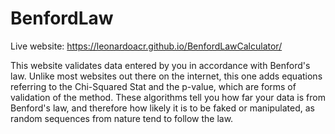 # BenfordLaw

Live website:
https://leonardoacr.github.io/BenfordLawCalculator/

This website validates data entered by you in accordance with Benford's law. Unlike most websites out there on the internet, this one adds equations referring to the Chi-Squared Stat and the p-value, which are forms of validation of the method. These algorithms tell you how far your data is from Benford's law, and therefore how likely it is to be faked or manipulated, as random sequences from nature tend to follow the law.
